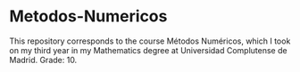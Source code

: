 # Metodos-Numericos
This repository corresponds to the course Métodos Numéricos, which I took on my third year in my Mathematics degree at Universidad Complutense de Madrid. Grade: 10.
